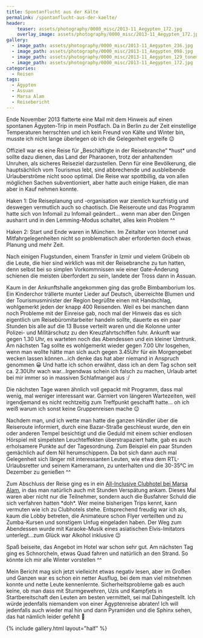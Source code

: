 ```yaml
---
title: Spontanflucht aus der Kälte
permalink: /spontanflucht-aus-der-kaelte/
header:
    teaser: assets/photography/0000_misc/2013-11_Aegypten_172.jpg
    overlay_image: assets/photography/0000_misc/2013-11_Aegypten_172.jpg
gallery:
  - image_path: assets/photography/0000_misc/2013-11_Aegypten_236.jpg
  - image_path: assets/photography/0000_misc/2013-11_Aegypten_098.jpg
  - image_path: assets/photography/0000_misc/2013-11_Aegypten_129_tonemapped.jpg
  - image_path: assets/photography/0000_misc/2013-11_Aegypten_172.jpg
categories:
  - Reisen
tags:
  - Ägypten
  - Assuan
  - Marsa Alam
  - Reisebericht
---
```

Ende November 2013 flatterte eine Mail mit dem Hinweis auf einen spontanen Ägypten-Trip in mein Postfach. 
Da in Berlin zu der Zeit einstellige Temperaturen herrschten und ich kein Freund von Kälte und Winter bin, 
musste ich nicht lange überlegen ob ich die Gelegenheit ergreife 😉

Offiziell war es eine Reise für „Beschäftigte in der Reisebranche“ \*hust\* und sollte dazu dienen, 
das Land der Pharaonen, trotz der anhaltenden Unruhen, als sicheres Reiseziel darzustellen. 
Denn für eine Bevölkerung, die hauptsächlich vom Tourismus lebt, sind abbrechende und ausbleibende Urlauberströme nicht sooo optimal. 
Die Reise war spottbillig, da von allen möglichen Sachen subventioniert, aber hatte auch einige Haken, die man aber in Kauf nehmen konnte.

Haken 1: Die Reiseplanung und -organisation war ziemlich kurzfristig und deswegen vermutlich auch so chaotisch. 
Die Reiseroute und das Programm hatte sich von Infomail zu Infomail geändert&#8230;
wenn man aber den Dingen ausharrt und in den Lemming-Modus schaltet, alles kein Problem ^^

Haken 2: Start und Ende waren in München. 
Im Zeitalter von Internet und Mitfahrgelegenheiten nicht so problematisch aber erforderten doch etwas Planung und mehr Zeit.

Nach einigen Flugstunden, einem Transfer in Izmir und vielem Grübeln ob die Leute, die hier sind wirklich was mit der Reisebranche zu tun hatten, 
denn selbst bei so simplen Vorkommnissen wie einer Gate-Änderung schienen die meisten überfordert zu sein, landete der Tross dann in Assuan.

Kaum in der Ankunftshalle angekommen ging das große Bimbamborium los. Ein Kinderchor trällerte munter Lieder auf Deutsch, 
überreichte Blumen und der Tourismusminister der Region begrüßte einen mit Handschlag, wohlgemerkt jeden der knapp 400 Reisenden. 
Weil es bei manchen dann noch Probleme mit der Einreise gab, noch mal der Hinweis das es sich eigentlich um Reisebüromitarbeiter handeln sollte, 
dauerte es ein paar Stunden bis alle auf die 13 Busse verteilt waren und die Kolonne unter Polizei- und Militärschutz zu den Kreuzfahrtschiffen fuhr. 
Ankunft war gegen 1.30 Uhr, es warteten noch das Abendessen und ein kleiner Umtrunk. 
Am nächsten Tag sollte es wohlgemerkt wieder gegen 7.00 Uhr losgehen, wenn man wollte hätte man sich auch 
gegen 3.45Uhr für ein Morgengebet wecken lassen können…ich denke das hat aber niemand in Anspruch genommen 😀 Und hatte ich schon erwähnt, 
dass ich an dem Tag schon seit ca. 2.30Uhr wach war&#8230;Irgendwas schein ich falsch zu machen, 
Urlaub artet bei mir immer so in massiven Schlafmangel aus :/

Die nächsten Tage waren ähnlich voll gepackt mit Programm, dass mal wenig, mal weniger interessant war. 
Garniert von längeren Wartezeiten, weil irgendjemand es nicht rechtzeitig zum Treffpunkt geschafft hatte&#8230;
oh ich weiß warum ich sonst keine Gruppenreisen mache 😉

Nachdem man, und ich wette man hatte die ganzen Händler über die Reiseroute informiert, durch eine Bazar-Straße geschleust wurde, 
den ein oder anderen Tempel besichtigt und die Geduld mit einem schier endlosen Hörspiel mit simpelsten Leuchteffekten überstrapaziert hatte, 
gab es auch erholsamere Punkte auf der Tagesordnung. Zum Beispiel ein paar Stunden gemächlich auf dem Nil herumschippern. 
Da bot sich dann auch mal Gelegenheit sich länger mit interessanten Leuten, wie etwa dem RTL-Urlaubsretter und seinem Kameramann, 
zu unterhalten und die 30-35°C im Dezember zu genießen ^^

Zum Abschluss der Reise ging es in ein [All-Inclusive Clubhotel bei Marsa Alam](http://www.sentidohotels.com/hotels/overview/hotels-egypt/marsa-alam/orientaldream/), 
in das man natürlich auch mit Stunden Verspätung ankam. Dieses Mal waren aber nicht nur die Teilnehmer, 
sondern auch die Busfahrer Schuld die sich verfahren hatten \*doh\*. Wer meine bisherigen Trips kennt, 
kann vermuten wie ich zu Clubhotels stehe. Entsprechend freudig war ich als, 
kaum die Lobby betreten, die Animateure schon Flyer verteilten und zu Zumba-Kursen und sonstigem Unfug eingeladen haben. 
Der Weg zum Abendessen wurde mit Karaoke-Musik eines asiatischen Elvis-Imitators unterlegt&#8230;zum Glück war Alkohol inklusive 😉

Spaß beiseite, das Angebot im Hotel war schon sehr gut. Am nächsten Tag ging es Schnorcheln, etwas Quad fahren und natürlich an den Strand. 
So könnte ich mir alle Winter vorstellen ^^

Mein Bericht mag sich jetzt vielleicht etwas negativ lesen, aber im Großen und Ganzen war es schon ein netter Ausflug, 
bei dem man viel mitnehmen konnte und nette Leute kennenlernte. Sicherheitsprobleme gab es auch keine, ob man dass mit Sturmgewehren, 
Uzis und Kampfjets in Startbereitschaft den Leuten am besten vermittelt, sei mal Dahingestellt.
Ich würde jedenfalls niemandem von einer Ägyptenreise abraten! Ich will jedenfalls auch wieder mal hin und dann Pyramiden und die Sphinx sehen, 
das hat nämlich leider gefehlt 🙁

{% include gallery.html layout="half" %}